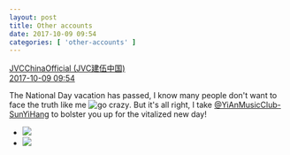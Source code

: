 ```yaml
---
layout: post
title: Other accounts
date: 2017-10-09 09:54
categories: [ 'other-accounts' ]
---
```


<div class="weibo-post-name">
  <a href="http://weibo.com/everio">JVCChinaOfficial (JVC建伍中国)</a>
</div>
<div class="weibo-info">
  <a href="http://weibo.com/2539816551/FpxIkgJ84">2017-10-09 09:54</a>
</div>

The National Day vacation has passed, I know many people don't want to face the truth like me ![go crazy](http://img.t.sinajs.cn/t4/appstyle/expression/ext/normal/62/crazya_org.gif). But it's all right, I take [@YiAnMusicClub-SunYiHang](http://weibo.com/u/6108316220) to bolster you up for the vitalized new day!

<!-- more -->

<ul class="weibo-pic-list-1">
  <li class="weibo-pic">
    <a href="http://wx2.sinaimg.cn/mw690/97628667ly1fkbrc9rzfjj20us0us7lz.jpg"><img src="//wx2.sinaimg.cn/thumb150/97628667ly1fkbrc9rzfjj20us0us7lz.jpg" /></a>
  </li>
  <li class="weibo-pic">
    <a href="http://wx4.sinaimg.cn/mw690/97628667ly1fkbrc27219j20sg0sgaoq.jpg"><img src="//wx4.sinaimg.cn/thumb150/97628667ly1fkbrc27219j20sg0sgaoq.jpg" /></a>
  </li>
</ul>
